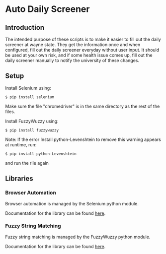 Auto Daily Screener
===================

Introduction
------------

The intended purpose of these scripts is to make it easier to fill out the daily
screener at wayne state. They get the information once and when configured, fill
out the daily screener everyday without user input. It should be used at your
own risk, and if some health issue comes up, fill out the daily screener manually
to notify the university of these changes.

## Setup

Install Selenium using:

    $ pip install selenium

Make sure the file "chromedriver" is in the same directory as the rest of the files.

Install FuzzyWuzzy using:

    $ pip install fuzzywuzzy

Note: If the error Install python-Levenshtein to remove this warning appears at runtime,
run:

    $ pip install python-Levenshtein

and run the rile again

## Libraries

### Browser Automation

Browser automation is managed by the Selenium python module.

Documentation for the library can be found [here](https://pypi.org/project/selenium/).

### Fuzzy String Matching

Fuzzy string matching is managed by the FuzzyWuzzy python module.

Documentation for the library can be found [here](https://pypi.org/project/fuzzywuzzy/).


